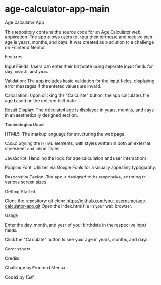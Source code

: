 # age-calculator-app-main

Age Calculator App

This repository contains the source code for an Age Calculator web application. The app allows users to input their birthdate and receive their age in years, months, and days. It was created as a solution to a challenge on Frontend Mentor.

Features

Input Fields: Users can enter their birthdate using separate input fields for day, month, and year.

Validation: The app includes basic validation for the input fields, displaying error messages if the entered values are invalid.

Calculation: Upon clicking the "Calculate" button, the app calculates the age based on the entered birthdate.

Result Display: The calculated age is displayed in years, months, and days in an aesthetically designed section.

Technologies Used

HTML5: The markup language for structuring the web page.

CSS3: Styling the HTML elements, with styles written in both an external stylesheet and inline styles.

JavaScript: Handling the logic for age calculation and user interactions.

Poppins Font: Utilized via Google Fonts for a visually appealing typography.

Responsive Design: The app is designed to be responsive, adapting to various screen sizes.

Getting Started

Clone the repository: git clone https://github.com/your-username/age-calculator-app.git
Open the index.html file in your web browser.

Usage

Enter the day, month, and year of your birthdate in the respective input fields.

Click the "Calculate" button to see your age in years, months, and days.

Screenshots

Credits

Challenge by Frontend Mentor.

Coded by [Sef
